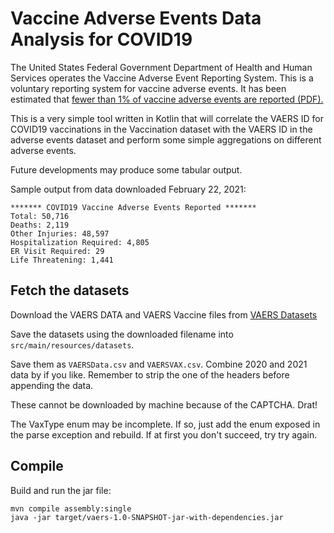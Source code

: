 # Vaccine Adverse Events Data Analysis for COVID19

The United States Federal Government Department of Health and Human Services
operates the Vaccine Adverse Event Reporting System. This is a voluntary reporting
system for vaccine adverse events. It has been estimated that [fewer than 1% of
vaccine adverse events are reported (PDF).](https://digital.ahrq.gov/sites/default/files/docs/publication/r18hs017045-lazarus-final-report-2011.pdf)

This is a very simple tool written in Kotlin that will correlate the VAERS ID
for COVID19 vaccinations in the Vaccination dataset with the VAERS ID in the
adverse events dataset and perform some simple aggregations on different
adverse events.

Future developments may produce some tabular output.

Sample output from data downloaded February 22, 2021:

    ******* COVID19 Vaccine Adverse Events Reported *******
    Total: 50,716
    Deaths: 2,119
    Other Injuries: 48,597
    Hospitalization Required: 4,805
    ER Visit Required: 29
    Life Threatening: 1,441

## Fetch the datasets

Download the VAERS DATA and VAERS Vaccine files from
[VAERS Datasets](https://vaers.hhs.gov/data/datasets.html)

Save the datasets using the downloaded filename into `src/main/resources/datasets`.

Save them as `VAERSData.csv` and `VAERSVAX.csv`. Combine 2020 and 2021 data
by if you like. Remember to strip the one of the headers before appending the
data.

These cannot be downloaded by machine because of the CAPTCHA. Drat!

The VaxType enum may be incomplete. If so, just add the enum exposed in the parse 
exception and rebuild. If at first you don't succeed, try try again.

## Compile

Build and run the jar file:

    mvn compile assembly:single
    java -jar target/vaers-1.0-SNAPSHOT-jar-with-dependencies.jar


